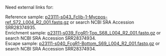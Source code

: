 Need external links for:

Reference sample: [p23111-s043_Fclib-1-Mycpos-ref_S72_L004_R2_001.fastq.gz](https://www.ncbi.nlm.nih.gov/sra/SRX23979936[accn]) or search NCBI SRA Accession SRR28374935.<br>
Enrichment sample: [p23111-s039_FcgR1-Top_S68_L004_R2_001.fastq.gz](https://www.ncbi.nlm.nih.gov/sra/SRX23979937[accn]) or search NCBI SRA Accession SRR28374934.<br>
Escape sample: [p23111-s040_FcgR1-Bottom_S69_L004_R2_001.fastq.gz](https://www.ncbi.nlm.nih.gov/sra/SRX23979937[accn]) or search NCBI SRA Accession SRR28374934.<br>

